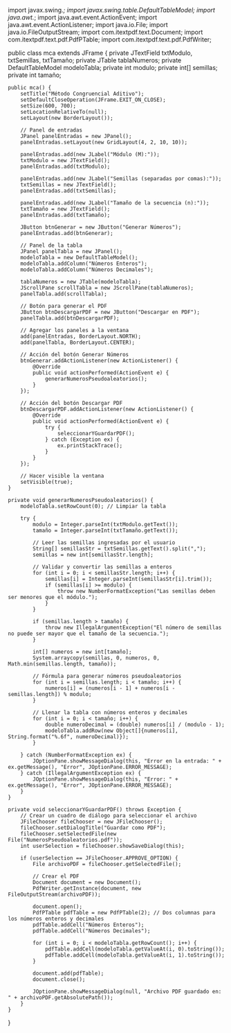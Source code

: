 import javax.swing.*;
import javax.swing.table.DefaultTableModel;
import java.awt.*;
import java.awt.event.ActionEvent;
import java.awt.event.ActionListener;
import java.io.File;
import java.io.FileOutputStream;
import com.itextpdf.text.Document;
import com.itextpdf.text.pdf.PdfPTable;
import com.itextpdf.text.pdf.PdfWriter;

public class mca extends JFrame {
    private JTextField txtModulo, txtSemillas, txtTamaño;
    private JTable tablaNumeros;
    private DefaultTableModel modeloTabla;
    private int modulo;
    private int[] semillas;
    private int tamaño;

    public mca() {
        setTitle("Método Congruencial Aditivo");
        setDefaultCloseOperation(JFrame.EXIT_ON_CLOSE);
        setSize(600, 700);
        setLocationRelativeTo(null);
        setLayout(new BorderLayout());

        // Panel de entradas
        JPanel panelEntradas = new JPanel();
        panelEntradas.setLayout(new GridLayout(4, 2, 10, 10));

        panelEntradas.add(new JLabel("Módulo (M):"));
        txtModulo = new JTextField();
        panelEntradas.add(txtModulo);

        panelEntradas.add(new JLabel("Semillas (separadas por comas):"));
        txtSemillas = new JTextField();
        panelEntradas.add(txtSemillas);

        panelEntradas.add(new JLabel("Tamaño de la secuencia (n):"));
        txtTamaño = new JTextField();
        panelEntradas.add(txtTamaño);

        JButton btnGenerar = new JButton("Generar Números");
        panelEntradas.add(btnGenerar);

        // Panel de la tabla
        JPanel panelTabla = new JPanel();
        modeloTabla = new DefaultTableModel();
        modeloTabla.addColumn("Números Enteros");
        modeloTabla.addColumn("Números Decimales");

        tablaNumeros = new JTable(modeloTabla);
        JScrollPane scrollTabla = new JScrollPane(tablaNumeros);
        panelTabla.add(scrollTabla);

        // Botón para generar el PDF
        JButton btnDescargarPDF = new JButton("Descargar en PDF");
        panelTabla.add(btnDescargarPDF);

        // Agregar los paneles a la ventana
        add(panelEntradas, BorderLayout.NORTH);
        add(panelTabla, BorderLayout.CENTER);

        // Acción del botón Generar Números
        btnGenerar.addActionListener(new ActionListener() {
            @Override
            public void actionPerformed(ActionEvent e) {
                generarNumerosPseudoaleatorios();
            }
        });

        // Acción del botón Descargar PDF
        btnDescargarPDF.addActionListener(new ActionListener() {
            @Override
            public void actionPerformed(ActionEvent e) {
                try {
                    seleccionarYGuardarPDF();
                } catch (Exception ex) {
                    ex.printStackTrace();
                }
            }
        });

        // Hacer visible la ventana
        setVisible(true);
    }

    private void generarNumerosPseudoaleatorios() {
        modeloTabla.setRowCount(0); // Limpiar la tabla

        try {
            modulo = Integer.parseInt(txtModulo.getText());
            tamaño = Integer.parseInt(txtTamaño.getText());

            // Leer las semillas ingresadas por el usuario
            String[] semillasStr = txtSemillas.getText().split(",");
            semillas = new int[semillasStr.length];

            // Validar y convertir las semillas a enteros
            for (int i = 0; i < semillasStr.length; i++) {
                semillas[i] = Integer.parseInt(semillasStr[i].trim());
                if (semillas[i] >= modulo) {
                    throw new NumberFormatException("Las semillas deben ser menores que el módulo.");
                }
            }

            if (semillas.length > tamaño) {
                throw new IllegalArgumentException("El número de semillas no puede ser mayor que el tamaño de la secuencia.");
            }

            int[] numeros = new int[tamaño];
            System.arraycopy(semillas, 0, numeros, 0, Math.min(semillas.length, tamaño));

            // Fórmula para generar números pseudoaleatorios
            for (int i = semillas.length; i < tamaño; i++) {
                numeros[i] = (numeros[i - 1] + numeros[i - semillas.length]) % modulo;
            }

            // Llenar la tabla con números enteros y decimales
            for (int i = 0; i < tamaño; i++) {
                double numeroDecimal = (double) numeros[i] / (modulo - 1);
                modeloTabla.addRow(new Object[]{numeros[i], String.format("%.6f", numeroDecimal)});
            }

        } catch (NumberFormatException ex) {
            JOptionPane.showMessageDialog(this, "Error en la entrada: " + ex.getMessage(), "Error", JOptionPane.ERROR_MESSAGE);
        } catch (IllegalArgumentException ex) {
            JOptionPane.showMessageDialog(this, "Error: " + ex.getMessage(), "Error", JOptionPane.ERROR_MESSAGE);
        }
    }

    private void seleccionarYGuardarPDF() throws Exception {
        // Crear un cuadro de diálogo para seleccionar el archivo
        JFileChooser fileChooser = new JFileChooser();
        fileChooser.setDialogTitle("Guardar como PDF");
        fileChooser.setSelectedFile(new File("NumerosPseudoaleatorios.pdf"));
        int userSelection = fileChooser.showSaveDialog(this);

        if (userSelection == JFileChooser.APPROVE_OPTION) {
            File archivoPDF = fileChooser.getSelectedFile();

            // Crear el PDF
            Document document = new Document();
            PdfWriter.getInstance(document, new FileOutputStream(archivoPDF));

            document.open();
            PdfPTable pdfTable = new PdfPTable(2); // Dos columnas para los números enteros y decimales
            pdfTable.addCell("Números Enteros");
            pdfTable.addCell("Números Decimales");

            for (int i = 0; i < modeloTabla.getRowCount(); i++) {
                pdfTable.addCell(modeloTabla.getValueAt(i, 0).toString());
                pdfTable.addCell(modeloTabla.getValueAt(i, 1).toString());
            }

            document.add(pdfTable);
            document.close();

            JOptionPane.showMessageDialog(null, "Archivo PDF guardado en: " + archivoPDF.getAbsolutePath());
        }
    }
}
